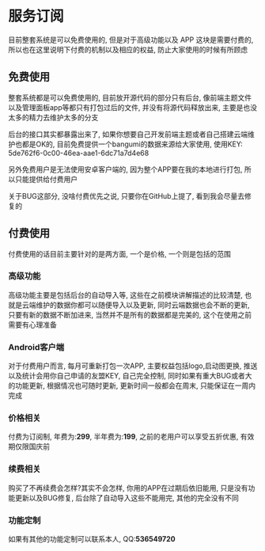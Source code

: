 # 服务订阅

目前整套系统是可以免费使用的, 但是对于高级功能以及 APP 这块是需要付费的, 所以也在这里说明下付费的机制以及相应的权益, 防止大家使用的时候有所顾虑

## 免费使用

整套系统都是可以免费使用的, 目前放开源代码的部分只有后台, 像前端主题文件以及管理面板app等都只有打包过后的文件, 并没有将源代码释放出来, 主要是也没太多的精力去维护太多的分支

后台的接口其实都暴露出来了, 如果你想要自己开发前端主题或者自己搭建云端维护也都是OK的, 目前免费提供一个bangumi的数据来源给大家使用, 使用KEY: 5de762f6-0c00-46ea-aae1-6dc71a7d4e68

另外免费用户是无法使用安卓客户端的, 因为整个APP要在我的本地进行打包, 所以只能提供给付费用户

关于BUG这部分, 没啥付费优先之说, 只要你在GitHub上提了, 看到我会尽量去修复的

## 付费使用

付费使用的话目前主要针对的是两方面, 一个是价格, 一个则是包括的范围

### 高级功能

高级功能主要是包括后台的自动导入等, 这些在之前模块讲解描述的比较清楚, 也就是云端维护的数据你都可以随便导入以及更新, 同时云端数据也会不断的更新, 只要有新的数据不断加进来, 当然并不是所有的数据都是完美的, 这个在使用之前需要有心理准备

### Android客户端

对于付费用户而言, 每月可重新打包一次APP, 主要权益包括logo,启动图更换, 推送以及统计会用你自己申请的友盟KEY, 自己完全控制, 同时如果有重大BUG或者大的功能更新, 根据情况也可随时更新, 更新时间一般都会在周末, 只能保证在一周内完成

### 价格相关

付费为订阅制, 年费为:**299**, 半年费为:**199**, 之前的老用户可以享受五折优惠, 有效期仅限国庆前

### 续费相关

购买了不再续费会怎样?其实不会怎样, 你用的APP在过期后依旧能用, 只是没有功能更新以及BUG修复, 后台除了自动导入这些不能用完, 其他的完全没有不同

### 功能定制

如果有其他的功能定制可以联系本人, QQ:**536549720**
